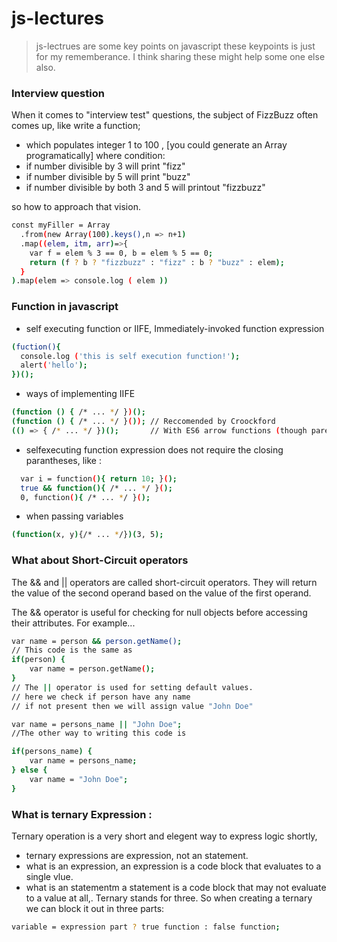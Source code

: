 # js-lectures
> js-lectrues are some key points on javascript
> these keypoints is just for my rememberance.
> I think sharing these might help some one else also. 



### Interview question 
When it comes to "interview test" questions, the subject of FizzBuzz often comes up, like write a function;
- which populates integer 1 to 100 , [you could generate an Array programatically]
where condition:
- if number divisible by 3 will print "fizz" 
- if number divisible by 5 will print "buzz"
- if number divisible by both 3 and 5 will printout "fizzbuzz"

so how to approach that vision.

```sh
const myFiller = Array
  .from(new Array(100).keys(),n => n+1)
  .map((elem, itm, arr)=>{
    var f = elem % 3 == 0, b = elem % 5 == 0;
    return (f ? b ? "fizzbuzz" : "fizz" : b ? "buzz" : elem);
  }
).map(elem => console.log ( elem ))

```
### Function in javascript
- self executing function or IIFE, Immediately-invoked function expression


```sh
(fuction(){
  console.log ('this is self execution function!');
  alert('hello');
})();

```
- ways of implementing IIFE
```sh
(function () { /* ... */ })(); 
(function () { /* ... */ }()); // Reccomended by Croockford
(() => { /* ... */ })();       // With ES6 arrow functions (though parentheses only allowed on outside)

```
- selfexecuting function expression does not require the closing parantheses, like :  
```sh
  var i = function(){ return 10; }();
  true && function(){ /* ... */ }();
  0, function(){ /* ... */ }();

```
- when passing variables 
```sh
(function(x, y){/* ... */})(3, 5);
```
### What about Short-Circuit operators

The && and || operators are called short-circuit operators. 
They will return the value of the second operand based on the value of the first operand.

The && operator is useful for checking for null objects before accessing their attributes. For example...
```sh
var name = person && person.getName();
// This code is the same as
if(person) {
	var name = person.getName();
}
// The || operator is used for setting default values.
// here we check if person have any name
// if not present then we will assign value "John Doe"

var name = persons_name || "John Doe";
//The other way to writing this code is

if(persons_name) {
	var name = persons_name;
} else {
	var name = "John Doe";
}
```

### What is ternary Expression :
Ternary operation is a very short and elegent way to express logic shortly, 
- ternary expressions are expression, not an statement.
- what is an expression, an expression is a code block that evaluates to a single vlue.
- what is an statementm a statement is a code block that may not evaluate to a value at all,. 
Ternary stands for three. So when creating a ternary we can block it out in three parts:
```sh
variable = expression part ? true function : false function;

```

